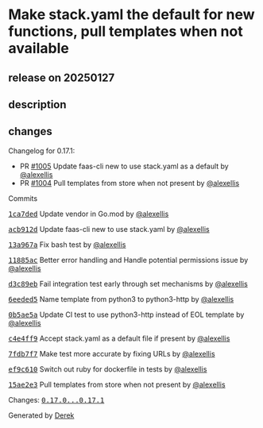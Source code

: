 # Make stack.yaml the default for new functions, pull templates when not available

## release on 20250127

## description

## changes

Changelog for 0.17.1:

* PR <a class="issue-link js-issue-link" data-error-text="Failed to load title" data-id="2813226479" data-permission-text="Title is private" data-url="https://github.com/openfaas/faas-cli/issues/1005" data-hovercard-type="pull_request" data-hovercard-url="/openfaas/faas-cli/pull/1005/hovercard" href="https://github.com/openfaas/faas-cli/pull/1005">#1005</a> Update faas-cli new to use stack.yaml as a default by <a class="user-mention notranslate" data-hovercard-type="user" data-hovercard-url="/users/alexellis/hovercard" data-octo-click="hovercard-link-click" data-octo-dimensions="link_type:self" href="https://github.com/alexellis">@alexellis</a>
* PR <a class="issue-link js-issue-link" data-error-text="Failed to load title" data-id="2806571553" data-permission-text="Title is private" data-url="https://github.com/openfaas/faas-cli/issues/1004" data-hovercard-type="pull_request" data-hovercard-url="/openfaas/faas-cli/pull/1004/hovercard" href="https://github.com/openfaas/faas-cli/pull/1004">#1004</a> Pull templates from store when not present by <a class="user-mention notranslate" data-hovercard-type="user" data-hovercard-url="/users/alexellis/hovercard" data-octo-click="hovercard-link-click" data-octo-dimensions="link_type:self" href="https://github.com/alexellis">@alexellis</a>

Commits

<a class="commit-link" data-hovercard-type="commit" data-hovercard-url="https://github.com/openfaas/faas-cli/commit/1ca7ded3a4fc1f3147632350392baeddf7a74e87/hovercard" href="https://github.com/openfaas/faas-cli/commit/1ca7ded3a4fc1f3147632350392baeddf7a74e87"><tt>1ca7ded</tt></a> Update vendor in Go.mod by <a class="user-mention notranslate" data-hovercard-type="user" data-hovercard-url="/users/alexellis/hovercard" data-octo-click="hovercard-link-click" data-octo-dimensions="link_type:self" href="https://github.com/alexellis">@alexellis</a>

<a class="commit-link" data-hovercard-type="commit" data-hovercard-url="https://github.com/openfaas/faas-cli/commit/acb912db472874facefe72dccc32db8eea96c3a0/hovercard" href="https://github.com/openfaas/faas-cli/commit/acb912db472874facefe72dccc32db8eea96c3a0"><tt>acb912d</tt></a> Update faas-cli new to use stack.yaml by <a class="user-mention notranslate" data-hovercard-type="user" data-hovercard-url="/users/alexellis/hovercard" data-octo-click="hovercard-link-click" data-octo-dimensions="link_type:self" href="https://github.com/alexellis">@alexellis</a>

<a class="commit-link" data-hovercard-type="commit" data-hovercard-url="https://github.com/openfaas/faas-cli/commit/13a967afff749e3241cd876571ab51b4539edcb7/hovercard" href="https://github.com/openfaas/faas-cli/commit/13a967afff749e3241cd876571ab51b4539edcb7"><tt>13a967a</tt></a> Fix bash test by <a class="user-mention notranslate" data-hovercard-type="user" data-hovercard-url="/users/alexellis/hovercard" data-octo-click="hovercard-link-click" data-octo-dimensions="link_type:self" href="https://github.com/alexellis">@alexellis</a>

<a class="commit-link" data-hovercard-type="commit" data-hovercard-url="https://github.com/openfaas/faas-cli/commit/11885ac6ab6bd1035e1c240673de133aa1f5e27e/hovercard" href="https://github.com/openfaas/faas-cli/commit/11885ac6ab6bd1035e1c240673de133aa1f5e27e"><tt>11885ac</tt></a> Better error handling and Handle potential permissions issue by <a class="user-mention notranslate" data-hovercard-type="user" data-hovercard-url="/users/alexellis/hovercard" data-octo-click="hovercard-link-click" data-octo-dimensions="link_type:self" href="https://github.com/alexellis">@alexellis</a>

<a class="commit-link" data-hovercard-type="commit" data-hovercard-url="https://github.com/openfaas/faas-cli/commit/d3c89eb5b5be322de0c219b9c33d71f1936aa568/hovercard" href="https://github.com/openfaas/faas-cli/commit/d3c89eb5b5be322de0c219b9c33d71f1936aa568"><tt>d3c89eb</tt></a> Fail integration test early through set mechanisms by <a class="user-mention notranslate" data-hovercard-type="user" data-hovercard-url="/users/alexellis/hovercard" data-octo-click="hovercard-link-click" data-octo-dimensions="link_type:self" href="https://github.com/alexellis">@alexellis</a>

<a class="commit-link" data-hovercard-type="commit" data-hovercard-url="https://github.com/openfaas/faas-cli/commit/6eeded5c89dbf8b623e5b60a81c2c3c9312a26ab/hovercard" href="https://github.com/openfaas/faas-cli/commit/6eeded5c89dbf8b623e5b60a81c2c3c9312a26ab"><tt>6eeded5</tt></a> Name template from python3 to python3-http by <a class="user-mention notranslate" data-hovercard-type="user" data-hovercard-url="/users/alexellis/hovercard" data-octo-click="hovercard-link-click" data-octo-dimensions="link_type:self" href="https://github.com/alexellis">@alexellis</a>

<a class="commit-link" data-hovercard-type="commit" data-hovercard-url="https://github.com/openfaas/faas-cli/commit/0b5ae5a138eacd0884f4ee6ee7f20bdcf078ceee/hovercard" href="https://github.com/openfaas/faas-cli/commit/0b5ae5a138eacd0884f4ee6ee7f20bdcf078ceee"><tt>0b5ae5a</tt></a> Update CI test to use python3-http instead of EOL template by <a class="user-mention notranslate" data-hovercard-type="user" data-hovercard-url="/users/alexellis/hovercard" data-octo-click="hovercard-link-click" data-octo-dimensions="link_type:self" href="https://github.com/alexellis">@alexellis</a>

<a class="commit-link" data-hovercard-type="commit" data-hovercard-url="https://github.com/openfaas/faas-cli/commit/c4e4ff9dd7e6d9c6bdb814732d681cddbcca6ac3/hovercard" href="https://github.com/openfaas/faas-cli/commit/c4e4ff9dd7e6d9c6bdb814732d681cddbcca6ac3"><tt>c4e4ff9</tt></a> Accept stack.yaml as a default file if present by <a class="user-mention notranslate" data-hovercard-type="user" data-hovercard-url="/users/alexellis/hovercard" data-octo-click="hovercard-link-click" data-octo-dimensions="link_type:self" href="https://github.com/alexellis">@alexellis</a>

<a class="commit-link" data-hovercard-type="commit" data-hovercard-url="https://github.com/openfaas/faas-cli/commit/7fdb7f743e4c5b719c8093f6675975a2790891a8/hovercard" href="https://github.com/openfaas/faas-cli/commit/7fdb7f743e4c5b719c8093f6675975a2790891a8"><tt>7fdb7f7</tt></a> Make test more accurate by fixing URLs by <a class="user-mention notranslate" data-hovercard-type="user" data-hovercard-url="/users/alexellis/hovercard" data-octo-click="hovercard-link-click" data-octo-dimensions="link_type:self" href="https://github.com/alexellis">@alexellis</a>

<a class="commit-link" data-hovercard-type="commit" data-hovercard-url="https://github.com/openfaas/faas-cli/commit/ef9c61078c968b64e4c19dbffcb9a7266a1295c0/hovercard" href="https://github.com/openfaas/faas-cli/commit/ef9c61078c968b64e4c19dbffcb9a7266a1295c0"><tt>ef9c610</tt></a> Switch out ruby for dockerfile in tests by <a class="user-mention notranslate" data-hovercard-type="user" data-hovercard-url="/users/alexellis/hovercard" data-octo-click="hovercard-link-click" data-octo-dimensions="link_type:self" href="https://github.com/alexellis">@alexellis</a>

<a class="commit-link" data-hovercard-type="commit" data-hovercard-url="https://github.com/openfaas/faas-cli/commit/15ae2e39e66b80c21519581014cd03d0d1a7863d/hovercard" href="https://github.com/openfaas/faas-cli/commit/15ae2e39e66b80c21519581014cd03d0d1a7863d"><tt>15ae2e3</tt></a> Pull templates from store when not present by <a class="user-mention notranslate" data-hovercard-type="user" data-hovercard-url="/users/alexellis/hovercard" data-octo-click="hovercard-link-click" data-octo-dimensions="link_type:self" href="https://github.com/alexellis">@alexellis</a>

Changes: <a class="commit-link" href="https://github.com/openfaas/faas-cli/compare/0.17.0...0.17.1"><tt>0.17.0...0.17.1</tt></a>

Generated by <a href="https://github.com/alexellis/derek/">Derek</a>

